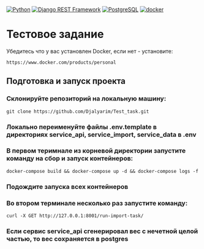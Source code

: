 [![Python](https://img.shields.io/badge/-Python-464646?style=flat-square&logo=Python)](https://www.python.org/)
[![Django REST Framework](https://img.shields.io/badge/-Django%20REST%20Framework-464646?style=flat-square&logo=Django%20REST%20Framework)](https://www.django-rest-framework.org/)
[![PostgreSQL](https://img.shields.io/badge/-PostgreSQL-464646?style=flat-square&logo=PostgreSQL)](https://www.postgresql.org/)
[![docker](https://img.shields.io/badge/-Docker-464646?style=flat-square&logo=docker)](https://www.docker.com/)


# Тестовое задание


Убедитесь что у вас установлен Docker, если нет - установите:
```
https://www.docker.com/products/personal
```

## Подготовка и запуск проекта
### Склонируйте репозиторий на локальную машину:
```
git clone https://github.com/Djalyarim/Test_task.git
```
### Локально переименуйте файлы .env.template в директориях service_api, service_import, service_data в .env

### В первом теримнале из корневой директории запустите команду на сбор и запуск контейнеров:
```
docker-compose build && docker-compose up -d && docker-compose logs -f
```
### Подождите запуска всех контейнеров

### Во втором терминале несколько раз запустите команду:
```
curl -X GET http://127.0.0.1:8001/run-import-task/ 
```
### Если сервис service_api сгенерировал вес с нечетной целой частью, то вес сохраняется в postgres




